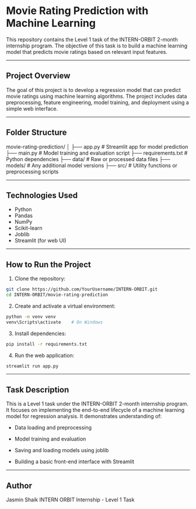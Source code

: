 # Movie Rating Prediction with Machine Learning

This repository contains the Level 1 task of the INTERN-ORBIT 2-month internship program. The objective of this task is to build a machine learning model that predicts movie ratings based on relevant input features.

---

## Project Overview

The goal of this project is to develop a regression model that can predict movie ratings using machine learning algorithms. The project includes data preprocessing, feature engineering, model training, and deployment using a simple web interface.

---

## Folder Structure

movie-rating-prediction/
│
├── app.py # Streamlit app for model prediction
├── main.py # Model training and evaluation script
├── requirements.txt # Python dependencies
├── data/ # Raw or processed data files
├── models/ # Any additional model versions
├── src/ # Utility functions or preprocessing scripts

---

## Technologies Used

- Python
- Pandas
- NumPy
- Scikit-learn
- Joblib
- Streamlit (for web UI)

---

## How to Run the Project

1. Clone the repository:

```bash
git clone https://github.com/YourUsername/INTERN-ORBIT.git
cd INTERN-ORBIT/movie-rating-prediction
```

2. Create and activate a virtual environment:

```bash
python -m venv venv
venv\Scripts\activate    # On Windows
```

3. Install dependencies:

```bash
pip install -r requirements.txt
```

4. Run the web application:

```bash
streamlit run app.py
```

---

## Task Description

This is a Level 1 task under the INTERN-ORBIT 2-month internship program. It focuses on implementing the end-to-end lifecycle of a machine learning model for regression analysis. It demonstrates understanding of:

* Data loading and preprocessing

* Model training and evaluation

* Saving and loading models using joblib

* Building a basic front-end interface with Streamlit

---

## Author
Jasmin Shaik
INTERN ORBIT Internship - Level 1 Task

